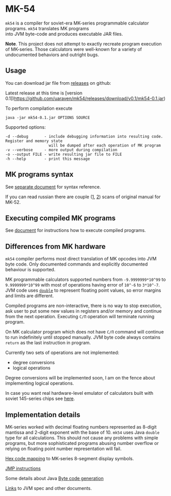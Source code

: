 MK-54
=====

`mk54` is a compiler for soviet-era MK-series programmable calculator programs. `mk54` translates MK programs \
into JVM byte-code and produces executable JAR files.


**Note**. This project does not attempt to exactly recreate program execution of MK-series. Those calculators 
were well-known for a variety of undocumented behaviors and outright bugs.


Usage
-----

You can download jar file from [releases](https://github.com/uaraven/mk54/releases) on github:
    
Latest release at this time is [version 0.1])https://github.com/uaraven/mk54/releases/download/v0.1/mk54-0.1.jar)

To perform compilation execute

    java -jar mk54-0.1.jar OPTIONS SOURCE

Supported options:

    -d --debug       - include debugging information into resulting code. Register and memory state
                       will be dumped after each operation of MK program
    -v --verbose     - more output during compilation
    -o --output FILE - write resulting jar file to FILE
    -h --help        - print this message
    

MK programs syntax
------------------

See [separate document](docs/syntax.md) for syntax reference.

If you can read russian there are couple ([1](docs/mk52_doc/part1.pdf), [2](docs/mk52_doc/part2.pdf)) scans of original
manual for MK-52.

Executing compiled MK programs
------------------------------

See [document](docs/mk-execution.md) for instructions how to execute compiled programs.

Differences from MK hardware
----------------------------

`mk54` compiler performs most direct translation of MK opcodes into JVM byte code. Only documented commands and 
explicitly documented behaviour is supported. 

MK programmable calculators supported numbers from `-9.9999999*10^99` to `9.9999999*10^99` with most of operations having
error of `10^-6` to `3*10^-7`. JVM code uses [`double`](https://en.wikipedia.org/wiki/Double-precision_floating-point_format) 
to represent floating point values, so error margins and limits are different.

Compiled programs are non-interactive, there is no way to stop execution, ask user to put some new values in registers
and/or memory and continue from the next operation. Executing `С/П` operation will terminate running program.

On MK calculator program which does not have `С/П` command will continue to run indefinitely until stopped manually. 
JVM byte code always contains `return` as the last instruction in program.

Currently two sets of operations are not implemented:

  - degree conversions
  - logical operations

Degree conversions will be implemented soon, I am on the fence about implementing logical operations.

In case you want real hardware-level emulator of calculators built with soviet 145-series chips see [here](http://www.emulator3000.org/c3.htm).


Implementation details
----------------------

MK-series worked with decimal floating numbers represented as 8-digit mantissa and 2-digit exponent with the base of 10. 
`mk54` uses Java `double` type for all calculations. This should not cause any problems with simple programs, 
but more sophisticated programs abusing number overflow or relying on floating point number representation will fail.

[Hex code mapping](docs/hexcode.md) to MK-series 8-segment display symbols.

[JMP instructions](docs/goto.md)

Some details about Java [Byte code generation](docs/code_generation.md)

[Links](docs/links.md) to JVM spec and other documents.